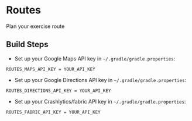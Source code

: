 # Routes
Plan your exercise route

## Build Steps
- Set up your Google Maps API key in `~/.gradle/gradle.properties`:
```
ROUTES_MAPS_API_KEY = YOUR_API_KEY
```

- Set up your Google Directions API key in `~/.gradle/gradle.properties`:
```
ROUTES_DIRECTIONS_API_KEY = YOUR_API_KEY
```

- Set up your Crashlytics/fabric API key in `~/.gradle/gradle.properties`:
```
ROUTES_FABRIC_API_KEY = YOUR_API_KEY
```